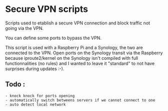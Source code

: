 # Secure VPN scripts
Scripts used to etablish a secure VPN connection and block traffic not going via the VPN.

You can define some ports to bypass the VPN.

This script is used with a Raspberry Pi and a Synology, the two are connected to the VPN. Open ports on the Synology transit via the Raspberry because iproute2/kernel on the Synology isn't compiled with full functionnalities (no rules) and I wanted to leave it "standard" to not have surprises during updates :-).

## Todo :
    - knock knock for ports opening
    - automatically switch betweens servers if we cannot connect to one
    - auto detect local network